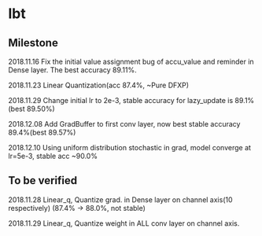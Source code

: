 # lbt
## Milestone

2018.11.16 Fix the initial value assignment bug of accu_value and reminder in Dense layer. The best accuracy 89.11%.

2018.11.23 Linear Quantization(acc 87.4%, ~Pure DFXP)

2018.11.29 Change initial lr to 2e-3, stable accuracy for lazy_update is 89.1%(best 89.50%)

2018.12.08 Add GradBuffer to first conv layer, now best stable accuracy 89.4%(best 89.57%)

2018.12.10 Using uniform distribution stochastic in grad, model converge at lr=5e-3, stable acc ~90.0%

## To be verified

2018.11.28 Linear_q, Quantize grad. in Dense layer on channel axis(10 respectively)
(87.4% -> 88.0%, not stable)

2018.11.29 Linear_q, Quantize weight in ALL conv layer on channel axis.
